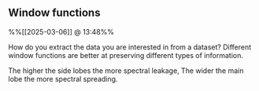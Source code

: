 
## Window functions
%%[[2025-03-06]] @ 13:48%%

How do you extract the data you are interested in from a dataset?
Different window functions are better at preserving different types of information.

The higher the side lobes the more spectral leakage, 
The wider the main lobe the more spectral spreading.

